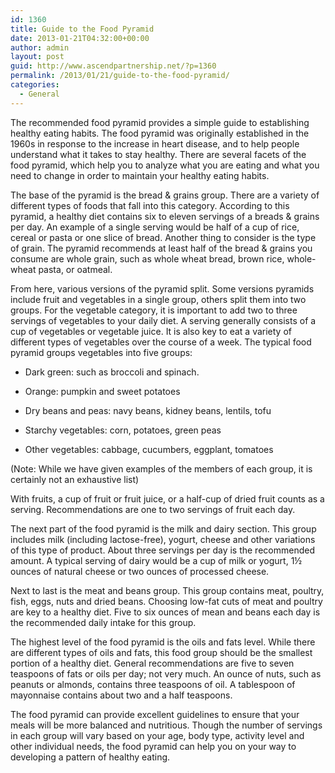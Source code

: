 ```yaml
---
id: 1360
title: Guide to the Food Pyramid
date: 2013-01-21T04:32:00+00:00
author: admin
layout: post
guid: http://www.ascendpartnership.net/?p=1360
permalink: /2013/01/21/guide-to-the-food-pyramid/
categories:
  - General
---
```

The recommended food pyramid provides a simple guide to establishing healthy eating habits. The food pyramid was originally established in the 1960s in response to the increase in heart disease, and to help people understand what it takes to stay healthy. There are several facets of the food pyramid, which help you to analyze what you are eating and what you need to change in order to maintain your healthy eating habits.

The base of the pyramid is the bread & grains group. There are a variety of different types of foods that fall into this category. According to this pyramid, a healthy diet contains six to eleven servings of a breads & grains per day. An example of a single serving would be half of a cup of rice, cereal or pasta or one slice of bread. Another thing to consider is the type of grain. The pyramid recommends at least half of the bread & grains you consume are whole grain, such as whole wheat bread, brown rice, whole-wheat pasta, or oatmeal.

From here, various versions of the pyramid split. Some versions pyramids include fruit and vegetables in a single group, others split them into two groups. For the vegetable category, it is important to add two to three servings of vegetables to your daily diet. A serving generally consists of a cup of vegetables or vegetable juice. It is also key to eat a variety of different types of vegetables over the course of a week. The typical food pyramid groups vegetables into five groups:

* Dark green: such as broccoli and spinach.

* Orange: pumpkin and sweet potatoes

* Dry beans and peas: navy beans, kidney beans, lentils, tofu

* Starchy vegetables: corn, potatoes, green peas

* Other vegetables: cabbage, cucumbers, eggplant, tomatoes

(Note: While we have given examples of the members of each group, it is certainly not an exhaustive list)

With fruits, a cup of fruit or fruit juice, or a half-cup of dried fruit counts as a serving. Recommendations are one to two servings of fruit each day.

The next part of the food pyramid is the milk and dairy section. This group includes milk (including lactose-free), yogurt, cheese and other variations of this type of product. About three servings per day is the recommended amount. A typical serving of dairy would be a cup of milk or yogurt, 1½ ounces of natural cheese or two ounces of processed cheese.

Next to last is the meat and beans group. This group contains meat, poultry, fish, eggs, nuts and dried beans. Choosing low-fat cuts of meat and poultry are key to a healthy diet. Five to six ounces of mean and beans each day is the recommended daily intake for this group.

The highest level of the food pyramid is the oils and fats level. While there are different types of oils and fats, this food group should be the smallest portion of a healthy diet. General recommendations are five to seven teaspoons of fats or oils per day; not very much. An ounce of nuts, such as peanuts or almonds, contains three teaspoons of oil. A tablespoon of mayonnaise contains about two and a half teaspoons.

The food pyramid can provide excellent guidelines to ensure that your meals will be more balanced and nutritious. Though the number of servings in each group will vary based on your age, body type, activity level and other individual needs, the food pyramid can help you on your way to developing a pattern of healthy eating.